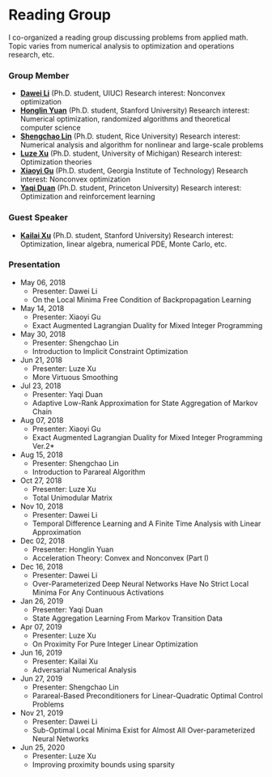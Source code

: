 Reading Group
=============

I co-organized a reading group discussing problems from applied math. Topic varies from numerical analysis to
optimization and operations research, etc.

### Group Member

- [**Dawei Li**](https://ise.illinois.edu/directory/profile/dawei2 ) (Ph.D. student, UIUC)  Research interest: Nonconvex
  optimization
- [**Honglin Yuan**](https://stanford.edu/~yuanhl/) (Ph.D. student, Stanford University)  Research interest: Numerical
  optimization, randomized algorithms and theoretical computer science
- [**Shengchao Lin**](http://www.caam.rice.edu/~sl107/) (Ph.D. student, Rice University)  Research interest: Numerical
  analysis and algorithm for nonlinear and large-scale problems
- [**Luze Xu**](https://ioe.engin.umich.edu/people/luze-xu/) (Ph.D. student, University of Michigan)  Research interest:
  Optimization theories
- [**Xiaoyi Gu**](https://www.isye.gatech.edu/users/xiaoyi-gu) (Ph.D. student, Georgia Institute of Technology)  Research
  interest: Nonconvex optimization
- [**Yaqi Duan**](https://www.linkedin.com/in/yaqi-duan-542062188) (Ph.D. student, Princeton University)  Research
  interest: Optimization and reinforcement learning

### Guest Speaker

- [**Kailai Xu**](http://stanford.edu/~kailaix/) (Ph.D. student, Stanford University)  Research interest: Optimization,
  linear algebra, numerical PDE, Monte Carlo, etc.

### Presentation
- May 06, 2018 
  - Presenter: Dawei Li
  - On the Local Minima Free Condition of Backpropagation Learning
- May 14, 2018 
  - Presenter: Xiaoyi Gu
  - Exact Augmented Lagrangian Duality for Mixed Integer Programming
- May 30, 2018 
  - Presenter: Shengchao Lin
  - Introduction to Implicit Constraint Optimization
- Jun 21, 2018 
  - Presenter: Luze Xu
  - More Virtuous Smoothing
- Jul 23, 2018 
  - Presenter: Yaqi Duan
  - Adaptive Low-Rank Approximation for State Aggregation of Markov Chain
- Aug 07, 2018 
  - Presenter: Xiaoyi Gu
  - Exact Augmented Lagrangian Duality for Mixed Integer Programming Ver.2*  
- Aug 15, 2018 
  - Presenter: Shengchao Lin
  - Introduction to Parareal Algorithm 
- Oct 27, 2018 
  - Presenter: Luze Xu
  - Total Unimodular Matrix  
- Nov 10, 2018 
  - Presenter: Dawei Li
  - Temporal Difference Learning and A Finite Time Analysis with Linear Approximation  
- Dec 02, 2018 
  - Presenter: Honglin Yuan
  - Acceleration Theory: Convex and Nonconvex (Part I)  
- Dec 16, 2018 
  - Presenter: Dawei Li
  - Over-Parameterized Deep Neural Networks Have No Strict Local Minima For Any Continuous Activations  
- Jan 26, 2019 
  - Presenter: Yaqi Duan
  - State Aggregation Learning From Markov Transition Data  
- Apr 07, 2019 
  - Presenter: Luze Xu
  - On Proximity For Pure Integer Linear Optimization  
- Jun 16, 2019 
  - Presenter: Kailai Xu
  - Adversarial Numerical Analysis  
- Jun 27, 2019 
  - Presenter: Shengchao Lin
  - Parareal-Based Preconditioners for Linear-Quadratic Optimal Control Problems  
- Nov 21, 2019 
  - Presenter: Dawei Li
  - Sub-Optimal Local Minima Exist for Almost All Over-parameterized Neural Networks  
- Jun 25, 2020 
  - Presenter: Luze Xu
  - Improving proximity bounds using sparsity  
